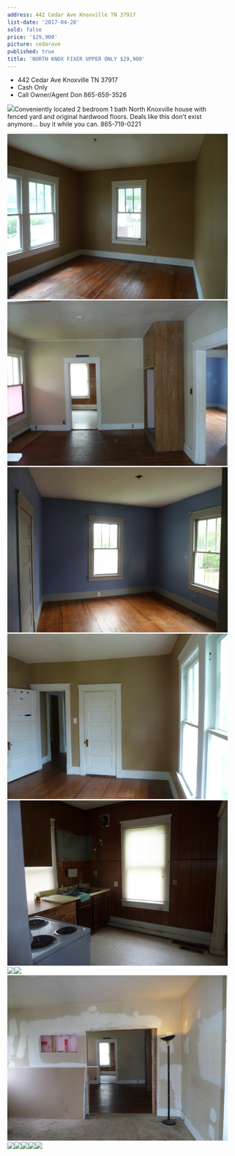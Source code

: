 ```yaml
---
address: 442 Cedar Ave Knoxville TN 37917
list-date: '2017-04-28'
sold: false
price: '$29,900'
picture: cedarave
published: true
title: 'NORTH KNOX FIXER UPPER ONLY $29,900'
---
```



* 442 Cedar Ave Knoxville TN 37917
* Cash Only
* Call Owner/Agent Don 865-659-3526

![](/uploads/versions/p1500568---x----4000-3000x---.JPG)Conveniently located 2 bedroom 1 bath North Knoxville house with fenced yard and original hardwood floors. Deals like this don't exist anymore… buy it while you can. 865-719-0221

![](/uploads/versions/p1500562-1---x----4000-3000x---.JPG)
<br>![](/uploads/versions/p1500558---x----4000-3000x---.JPG)![](/uploads/versions/p1500560---x----4000-3000x---.JPG)![](/uploads/versions/p1500563---x----4000-3000x---.JPG)![](/uploads/versions/p1500564---x----4000-3000x---.JPG)![](/uploads/versions/p1500561---x----4000-3000x---.JPG)![](/uploads/versions/p1500559---x----4000-3000x---.JPG)![](/uploads/versions/p1500557---x----4000-3000x---.JPG)![](/uploads/versions/p1500567---x----4000-3000x---.JPG)![](/uploads/versions/p1500569---x----4000-3000x---.JPG)![](/uploads/versions/p1500570---x----4000-3000x---.JPG)![](/uploads/versions/p1500572---x----4000-3000x---.JPG)![](/uploads/versions/p1500573---x----4000-3000x---.JPG)